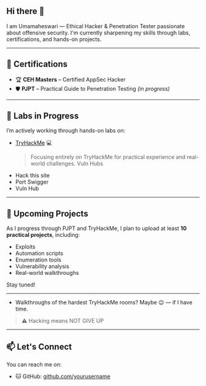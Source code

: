 ## Hi there 👋
I am Umamaheswari — Ethical Hacker & Penetration Tester
 passionate about offensive security. I'm currently sharpening my skills through labs, certifications, and hands-on projects.

---

## 🧠 Certifications
- 🏆 **CEH Masters** – Certified AppSec Hacker  
- 🛡️ **PJPT** – Practical Guide to Penetration Testing *(in progress)*  
  
---

## 🔬 Labs in Progress
I’m actively working through hands-on labs on:

- [TryHackMe](https://tryhackme.com) 💻  
  > Focusing entirely on TryHackMe for practical experience and real-world challenges.
  Vuln Hubs
- Hack this site
- Port Swigger
- Vuln Hub
  
---

## 📁 Upcoming Projects
As I progress through PJPT and TryHackMe, I plan to upload at least **10 practical projects**, including:
- Exploits
- Automation scripts
- Enumeration tools
- Vulnerability analysis
- Real-world walkthroughs

Stay tuned!

---


- Walkthroughs of the hardest TryHackMe rooms? Maybe 😉 — if I have time.

> ⚠️ Hacking means NOT GIVE UP

---

## 📫 Let's Connect
You can reach me on:
- 🐱 GitHub: [github.com/yourusername](https://github.com/yourusername)



